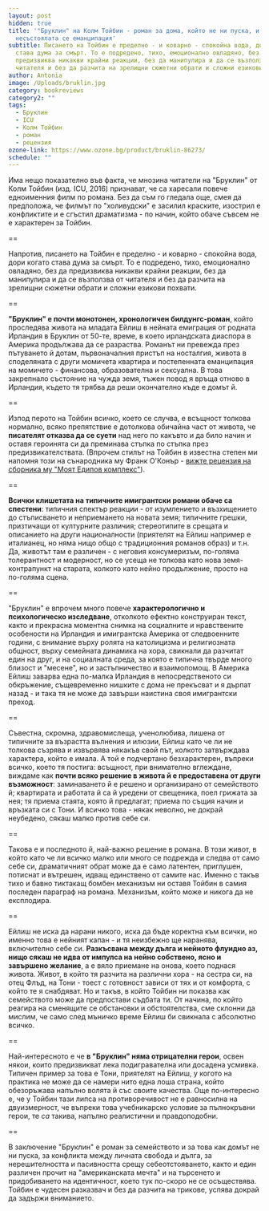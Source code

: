 ```yaml
---
layout: post
hidden: true
title: '"Бруклин" на Колм Тойбин - роман за дома, който не ни пуска, и
  несъстоялата се еманципация'
subtitle: Писането на Тойбин е пределно - и коварно - спокойна вода, дори когато
  става дума за смърт. То е подредено, тихо, емоционално овладяно, без да
  предизвиква никакви крайни реакции, без да манипулира и да се възползва от
  читателя и без да разчита на зрелищни сюжетни обрати и сложни езикови похвати
author: Antonia
image: /Uploads/bruklin.jpg
category: bookreviews
category2: ""
tags:
  - Бруклин
  - ICU
  - Колм Тойбин
  - роман
  - рецензия
ozone-link: https://www.ozone.bg/product/bruklin-86273/
schedule: ""
---
```

Има нещо показателно във факта, че мнозина читатели на "Бруклин" от Колм Тойбин (изд. ICU, 2016) признават, че са харесали повече едноименния филм по романа. Без да съм го гледала още, смея да предположа, че филмът по "холивудски" е засилил краските, изострил е конфликтите и е сгъстил драматизма - по начин, който обаче съвсем не е характерен за Тойбин. 

\==

Напротив, писането на Тойбин е пределно - и коварно - спокойна вода, дори когато става дума за смърт. То е подредено, тихо, емоционално овладяно, без да предизвиква никакви крайни реакции, без да манипулира и да се възползва от читателя и без да разчита на зрелищни сюжетни обрати и сложни езикови похвати. 

\==

**"Бруклин" е почти монотонен, хронологичен билдунгс-роман**, който проследява живота на младата Ейлиш в нейната емиграция от родната Ирландия в Бруклин от 50-те, време, в което ирландската диаспора в Америка продължава да се разраства. Романът ни превежда през пътуването й дотам, първоначалния пристъп на носталгия, живота в споделяната с други момичета квартира и постепенната еманципация на момичето - финансова, образователна и сексуална. В това закрепнало състояние на чужда земя, тъжен повод я връща отново в Ирландия, където тя трябва да реши окончателно къде е домът й.

\==

Изпод перото на Тойбин всичко, което се случва, е всъщност толкова нормално, всяко препятствие е дотолкова обичайна част от живота, че **писателят отказва да се суети** над него по какъвто и да било начин и оставя героинята си да преминава стъпка по стъпка през предизвикателствата. (Впрочем стилът на Тойбин в известна степен ми напомня този на сънародника му Франк О'Конър - [вижте рецензия на сборника му "Моят Едипов комплекс"](https://literaturnirazgovori.com/bookreviews/2019/09/13/11-16-%D1%80%D0%B5%D1%86%D0%B5%D0%BD%D0%B7%D0%B8%D1%8F-%D0%BC%D0%BE%D1%8F%D1%82-%D0%B5%D0%B4%D0%B8%D0%BF%D0%BE%D0%B2-%D0%BA%D0%BE%D0%BC%D0%BF%D0%BB%D0%B5%D0%BA%D1%81-%D0%BE%D1%82-%D1%84%D1%80%D0%B0%D0%BD%D0%BA-%D0%BE%D0%BA%D0%BE%D0%BD%D1%8A%D1%80.html)).

\==

**Всички клишетата на типичните имигрантски романи обаче са спестени**: типичния спектър реакции - от изумлението и възхищението до стъписването и неприемането на новата земя; типичните грешки, призтичащи от културните различия; стереотипите в срещата и описанието на други националности (приятелят на Ейлиш например е италианец, но няма нищо общо с традиционния романов образ) и т.н. Да, животът там е различен - с неговия консумеризъм, по-голяма толерантност и модерност, но се усеща не толкова като нова земя-контрапункт на старата, колкото като нейно продължение, просто на по-голяма сцена. 

\==

"Бруклин" е впрочем много повече **характерологично и психологическо изследване**, отколкото ефектно конструиран текст, както и прекрасна моментна снимка на социалните и нравствените особености на Ирландия и имигрантска Америка от следвоенните години, с внимание върху ролята на католицизма и религиозната общност, върху семейната динамика на хора, свикнали да разчитат един на друг, и на социалната среда, за която е типична твърде много близост и "месене", но и застъпничество и взаимопомощ. В Америка Ейлиш заварва една по-малка Ирландия в непосредственото си обкръжение, същевременно нишките с дома не прекъсват и я дърпат назад - и така тя не може да завърши наистина своя имигрантски преход. 

\==

Съвестна, скромна, здравомислеща, ученолюбива, лишена от типичните за възрастта вълнения и илюзии, Ейлиш като че ли не толкова съзрява и извървява някакъв свой път, колкото затвърждава характера, който е имала. А той е подчертано безхарактерен, въпреки всичко, което тя постига: всъщност, при внимателно вглеждане, виждаме как **почти всяко решение в живота й е предоставена от други възможност**: заминаването й е решено и организирано от семейството й; квартирата и работата й са й уредени от свещеника, поел грижата за нея; тя приема стаята, която й предлагат; приема по същия начин и връзката си с Тони. И всичко това - някак неволно, не докрай неубедено, сякаш малко против себе си. 

\==

Такова е и последното й, най-важно решение в романа. В този живот, в който като че ли всичко малко или много се подрежда и следва от само себе си, драматичният обрат може да е само латентен, приглушен, потиснат и вътрешен, идващ единствено от самите нас. Именно с такъв тихо и бавно тиктакащ бомбен механизъм ни оставя Тойбин в самия последен параграф на романа. Механизъм, който може и никога да не експлодира. 

\==

Ейлиш не иска да нарани никого, иска да бъде коректна към всички, но именно това е нейният капан - и тя неизбежно ще наранява, включително себе си. **Разкъсвана между дълга и нейното флуидно аз, нищо сякаш не идва от импулса на нейно собствено, ясно и завършено желание**, а е вяло приемане на онова, което поднася живота. Живот, в който тя разчита на различни хора - на сестра си, на отец Флъд, на Тони - тоест с готовност зависи от тях и от комфорта, с който те я снабдяват. Но и такъв, в който Тойбин ни показва как семейството може да предпостави съдбата ти. От начина, по който реагира на сменящите се обстановки и обстоятелства, сме склонни да мислим, че само след мъничко време Ейлиш би свикнала с абсолютно всичко. 

\==

Най-интересното е че **в "Бруклин" няма отрицателни герои**, освен някои, които предизвикват лека подигравателна или досадена усмивка. Типичен пример за това е Тони, приятелят на Ейлиш, у когото на практика не може да се намери нито една лоша страна, който обезоръжава напълно волята й със своите качества. Още по-интересно е, че у Тойбин тази липса на противоречивост не е равносилна на двуизмерност, че въпреки това учебникарско условие за пълнокръвни герои, те *са* такива, напълно реалистични и правдоподобни.

\==

В заключение "Бруклин" е роман за семейството и за това как домът не ни пуска, за конфликта между личната свобода и дълга, за нерешителността и пасивността срещу себеотстояването, както и един различен прочит на "американската мечта" и на търсенето и придобиването на идентичност, което тук по-скоро не се осъществява. Тойбин е чудесен разказвач и без да разчита на трикове, успява докрай да задържи вниманието.